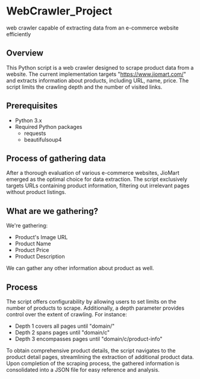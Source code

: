 # WebCrawler_Project
web crawler capable of extracting data from an e-commerce website efficiently

## Overview

This Python script is a web crawler designed to scrape product data from a website. The current implementation targets "https://www.jiomart.com/" and extracts information about products, including URL, name, price. The script limits the crawling depth and the number of visited links.

## Prerequisites

- Python 3.x
- Required Python packages
  - requests
  - beautifulsoup4

## Process of gathering data

After a thorough evaluation of various e-commerce websites, JioMart emerged as the optimal choice for data extraction. The script exclusively targets URLs containing product information, filtering out irrelevant pages without product listings.

## What are we gathering?

We're gathering:

- Product's Image URL
- Product Name
- Product Price
- Product Description

We can gather any other information about product as well.

## Process

The script offers configurability by allowing users to set limits on the number of products to scrape. Additionally, a depth parameter provides control over the extent of crawling. For instance:

- Depth 1 covers all pages until "domain/"
- Depth 2 spans pages until "domain/c"
- Depth 3 encompasses pages until "domain/c/product-info"

To obtain comprehensive product details, the script navigates to the product detail pages, streamlining the extraction of additional product data. Upon completion of the scraping process, the gathered information is consolidated into a JSON file for easy reference and analysis.
